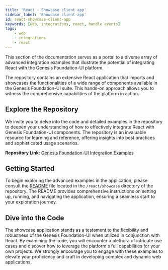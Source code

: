 ```yaml
---
title: 'React - Showcase client app'
sidebar_label: 'Showcase client-app'
id: react-showcase-client-app
keywords: [web, integrations, react, handle events]
tags:
    - web
    - integrations
    - react
---
```


This section of the documentation serves as a portal to a diverse array of advanced integration examples that illustrate the potential of integrating React with the Genesis Foundation-UI platform.

The repository contains an extensive React application that imports and showcases the functionalities of a wide range of components available in the Genesis Foundation-UI suite. This hands-on approach allows you to witness the comprehensive capabilities of the platform in action.

## Explore the Repository

We invite you to delve into the code and detailed examples in the repository to deepen your understanding of how to effectively integrate React with Genesis Foundation-UI components. The repository is an invaluable resource for learning and reference, offering insights into best practices and sophisticated usage scenarios.

**Repository Link**: [Genesis Foundation-UI Integration Examples](https://github.com/genesiscommunitysuccess/integration-examples)

## Getting Started

To begin exploring the advanced examples in the application, please consult the [README](https://github.com/genesiscommunitysuccess/integration-examples/blob/main/react/showcase/README.md) file located in the `/react/showcase` directory of the repository. The README provides comprehensive instructions on setting up, running, and navigating the application, ensuring a seamless start to your exploration journey.

## Dive into the Code

The showcase application stands as a testament to the flexibility and robustness of the Genesis Foundation-UI when utilized in conjunction with React. By examining the code, you will encounter a plethora of intricate use cases and discover how to leverage the platform's full capabilities for your own projects. We strongly encourage you to engage with these examples to elevate your proficiency and craft in developing complex and dynamic web applications.

